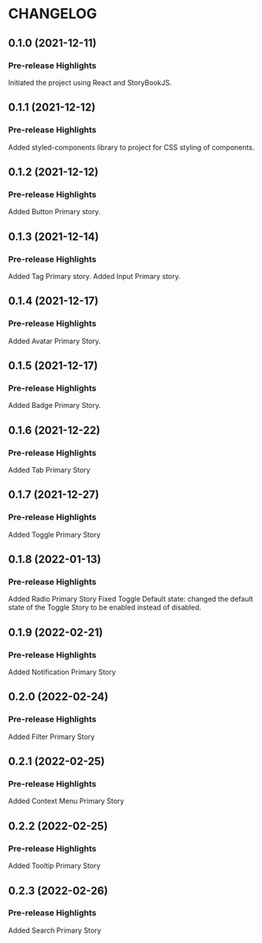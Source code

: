 # CHANGELOG

## 0.1.0 (2021-12-11)

### Pre-release Highlights

Initiated the project using React and StoryBookJS.

## 0.1.1 (2021-12-12)

### Pre-release Highlights

Added styled-components library to project for CSS styling of components.

## 0.1.2 (2021-12-12)

### Pre-release Highlights

Added Button Primary story.

## 0.1.3 (2021-12-14)

### Pre-release Highlights

Added Tag Primary story.
Added Input Primary story.

## 0.1.4 (2021-12-17)

### Pre-release Highlights

Added Avatar Primary Story.

## 0.1.5 (2021-12-17)

### Pre-release Highlights

Added Badge Primary Story.

## 0.1.6 (2021-12-22)

### Pre-release Highlights

Added Tab Primary Story

## 0.1.7 (2021-12-27)

### Pre-release Highlights

Added Toggle Primary Story

## 0.1.8 (2022-01-13)

### Pre-release Highlights

Added Radio Primary Story
Fixed Toggle Default state: changed the default state of the Toggle Story to be
enabled instead of disabled.

## 0.1.9 (2022-02-21)

### Pre-release Highlights

Added Notification Primary Story

## 0.2.0 (2022-02-24)

### Pre-release Highlights

Added Filter Primary Story

## 0.2.1 (2022-02-25)

### Pre-release Highlights

Added Context Menu Primary Story

## 0.2.2 (2022-02-25)

### Pre-release Highlights

Added Tooltip Primary Story

## 0.2.3 (2022-02-26)

### Pre-release Highlights

Added Search Primary Story
